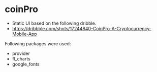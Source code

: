 # coinPro
- Static UI based on the following dribble.
- https://dribbble.com/shots/17244840-CoinPro-A-Cryptocurrency-Mobile-App

Following packages were used:
- provider
- fl_charts
- google_fonts

